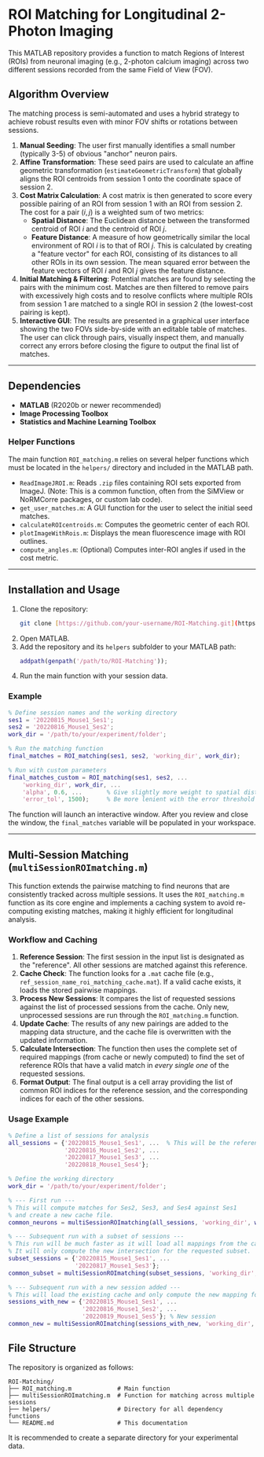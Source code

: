 # ROI Matching for Longitudinal 2-Photon Imaging

This MATLAB repository provides a function to match Regions of Interest (ROIs) from neuronal imaging (e.g., 2-photon calcium imaging) across two different sessions recorded from the same Field of View (FOV).

## Algorithm Overview

The matching process is semi-automated and uses a hybrid strategy to achieve robust results even with minor FOV shifts or rotations between sessions.

1.  **Manual Seeding**: The user first manually identifies a small number (typically 3-5) of obvious "anchor" neuron pairs.
2.  **Affine Transformation**: These seed pairs are used to calculate an affine geometric transformation (`estimateGeometricTransform`) that globally aligns the ROI centroids from session 1 onto the coordinate space of session 2.
3.  **Cost Matrix Calculation**: A cost matrix is then generated to score every possible pairing of an ROI from session 1 with an ROI from session 2. The cost for a pair $(i, j)$ is a weighted sum of two metrics:
    * **Spatial Distance**: The Euclidean distance between the transformed centroid of ROI $i$ and the centroid of ROI $j$.
    * **Feature Distance**: A measure of how geometrically similar the local environment of ROI $i$ is to that of ROI $j$. This is calculated by creating a "feature vector" for each ROI, consisting of its distances to all other ROIs in its own session. The mean squared error between the feature vectors of ROI $i$ and ROI $j$ gives the feature distance.
4.  **Initial Matching & Filtering**: Potential matches are found by selecting the pairs with the minimum cost. Matches are then filtered to remove pairs with excessively high costs and to resolve conflicts where multiple ROIs from session 1 are matched to a single ROI in session 2 (the lowest-cost pairing is kept).
5.  **Interactive GUI**: The results are presented in a graphical user interface showing the two FOVs side-by-side with an editable table of matches. The user can click through pairs, visually inspect them, and manually correct any errors before closing the figure to output the final list of matches.

---

## Dependencies

* **MATLAB** (R2020b or newer recommended)
* **Image Processing Toolbox**
* **Statistics and Machine Learning Toolbox**

### Helper Functions

The main function `ROI_matching.m` relies on several helper functions which must be located in the `helpers/` directory and included in the MATLAB path.

* `ReadImageJROI.m`: Reads `.zip` files containing ROI sets exported from ImageJ. (Note: This is a common function, often from the SiMView or NoRMCorre packages, or custom lab code).
* `get_user_matches.m`: A GUI function for the user to select the initial seed matches.
* `calculateROIcentroids.m`: Computes the geometric center of each ROI.
* `plotImageWithRois.m`: Displays the mean fluorescence image with ROI outlines.
* `compute_angles.m`: (Optional) Computes inter-ROI angles if used in the cost metric.

---

## Installation and Usage

1.  Clone the repository:
    ```bash
    git clone [https://github.com/your-username/ROI-Matching.git](https://github.com/your-username/ROI-Matching.git)
    ```
2.  Open MATLAB.
3.  Add the repository and its `helpers` subfolder to your MATLAB path:
    ```matlab
    addpath(genpath('/path/to/ROI-Matching'));
    ```
4.  Run the main function with your session data.

### Example

```matlab
% Define session names and the working directory
ses1 = '20220815_Mouse1_Ses1';
ses2 = '20220816_Mouse1_Ses2';
work_dir = '/path/to/your/experiment/folder';

% Run the matching function
final_matches = ROI_matching(ses1, ses2, 'working_dir', work_dir);

% Run with custom parameters
final_matches_custom = ROI_matching(ses1, ses2, ...
    'working_dir', work_dir, ...
    'alpha', 0.6, ...       % Give slightly more weight to spatial distance
    'error_tol', 1500);     % Be more lenient with the error threshold
```
The function will launch an interactive window. After you review and close the window, the `final_matches` variable will be populated in your workspace.

---

## Multi-Session Matching (`multiSessionROImatching.m`)

This function extends the pairwise matching to find neurons that are consistently tracked across multiple sessions. It uses the `ROI_matching.m` function as its core engine and implements a caching system to avoid re-computing existing matches, making it highly efficient for longitudinal analysis.

### Workflow and Caching

1.  **Reference Session**: The first session in the input list is designated as the "reference". All other sessions are matched against this reference.
2.  **Cache Check**: The function looks for a `.mat` cache file (e.g., `ref_session_name_roi_matching_cache.mat`). If a valid cache exists, it loads the stored pairwise mappings.
3.  **Process New Sessions**: It compares the list of requested sessions against the list of processed sessions from the cache. Only new, unprocessed sessions are run through the `ROI_matching.m` function.
4.  **Update Cache**: The results of any new pairings are added to the mapping data structure, and the cache file is overwritten with the updated information.
5.  **Calculate Intersection**: The function then uses the complete set of required mappings (from cache or newly computed) to find the set of reference ROIs that have a valid match in *every single one* of the requested sessions.
6.  **Format Output**: The final output is a cell array providing the list of common ROI indices for the reference session, and the corresponding indices for each of the other sessions.

### Usage Example

```matlab
% Define a list of sessions for analysis
all_sessions = {'20220815_Mouse1_Ses1', ...  % This will be the reference
                '20220816_Mouse1_Ses2', ...
                '20220817_Mouse1_Ses3', ...
                '20220818_Mouse1_Ses4'};

% Define the working directory
work_dir = '/path/to/your/experiment/folder';

% --- First run ---
% This will compute matches for Ses2, Ses3, and Ses4 against Ses1
% and create a new cache file.
common_neurons = multiSessionROImatching(all_sessions, 'working_dir', work_dir);

% --- Subsequent run with a subset of sessions ---
% This run will be much faster as it will load all mappings from the cache.
% It will only compute the new intersection for the requested subset.
subset_sessions = {'20220815_Mouse1_Ses1', ...
                   '20220817_Mouse1_Ses3'};
common_subset = multiSessionROImatching(subset_sessions, 'working_dir', work_dir);

% --- Subsequent run with a new session added ---
% This will load the existing cache and only compute the new mapping for Ses5.
sessions_with_new = {'20220815_Mouse1_Ses1', ...
                     '20220816_Mouse1_Ses2', ...
                     '20220819_Mouse1_Ses5'}; % New session
common_new = multiSessionROImatching(sessions_with_new, 'working_dir', work_dir);
```



## File Structure

The repository is organized as follows:

```
ROI-Matching/
├── ROI_matching.m             # Main function
├── multiSessionROImatching.m  # Function for matching across multiple sessions
├── helpers/                   # Directory for all dependency functions
└── README.md                  # This documentation
```

It is recommended to create a separate directory for your experimental data.
